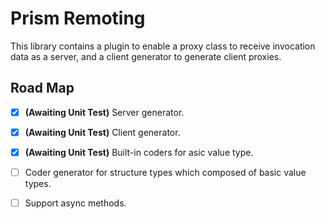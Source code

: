﻿# Prism Remoting

This library contains a plugin to enable a proxy class to receive invocation data as a server,
and a client generator to generate client proxies.

## Road Map

- [X] **(Awaiting Unit Test)** Server generator.
- [X] **(Awaiting Unit Test)** Client generator.
- [X] **(Awaiting Unit Test)** Built-in coders for asic value type.
- [ ] Coder generator for structure types which composed of basic value types.
- [ ] Support async methods.

